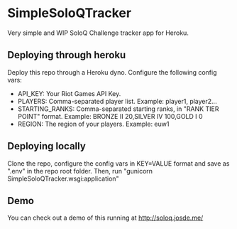 # SimpleSoloQTracker
Very simple and WIP SoloQ Challenge tracker app for Heroku. 

## Deploying through heroku
Deploy this repo through a Heroku dyno. Configure the following config vars:
  - API_KEY: Your Riot Games API Key.
  - PLAYERS: Comma-separated player list. Example: player1, player2...
  - STARTING_RANKS: Comma-separated starting ranks, in "RANK TIER POINT" format. Example: BRONZE II 20,SILVER IV 100,GOLD I 0
  - REGION: The region of your players. Example: euw1
## Deploying locally
Clone the repo, configure the config vars in KEY=VALUE format and save as ".env" in the repo root folder. 
Then, run "gunicorn SimpleSoloQTracker.wsgi:application"
## Demo
You can check out a demo of this running at http://soloq.josde.me/
